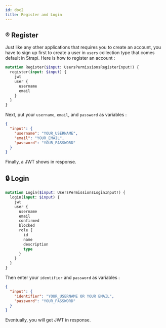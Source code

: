 ```yaml
---
id: doc2
title: Register and Login
---
```


## ®️ Register

Just like any other applications that requires you to create an account, you have to sign up first to create a user in `users` collection type that comes default in Strapi. Here is how to register an account :

```graphql
mutation Register($input: UsersPermissionsRegisterInput!) {
  register(input: $input) {
    jwt
    user {
      username
      email
    }
  }
}
```

Next, put your `username`, `email`, and `password` as variables :

```json
{
  "input": {
    "username": "YOUR_USERNAME",
    "email": "YOUR_EMAIL",
    "password": "YOUR_PASSWORD"
  }
}
```

Finally, a JWT shows in response.

## 🔒 Login

```graphql
mutation Login($input: UsersPermissionsLoginInput!) {
  login(input: $input) {
    jwt
    user {
      username
      email
      confirmed
      blocked
      role {
        id
        name
        description
        type
      }
    }
  }
}
```

Then enter your `identifier` and `password` as variables :

```json
{
  "input": {
    "identifier": "YOUR_USERNAME OR YOUR EMAIL",
    "password": "YOUR_PASSWORD"
  }
}
```

Eventually, you will get JWT in response.
